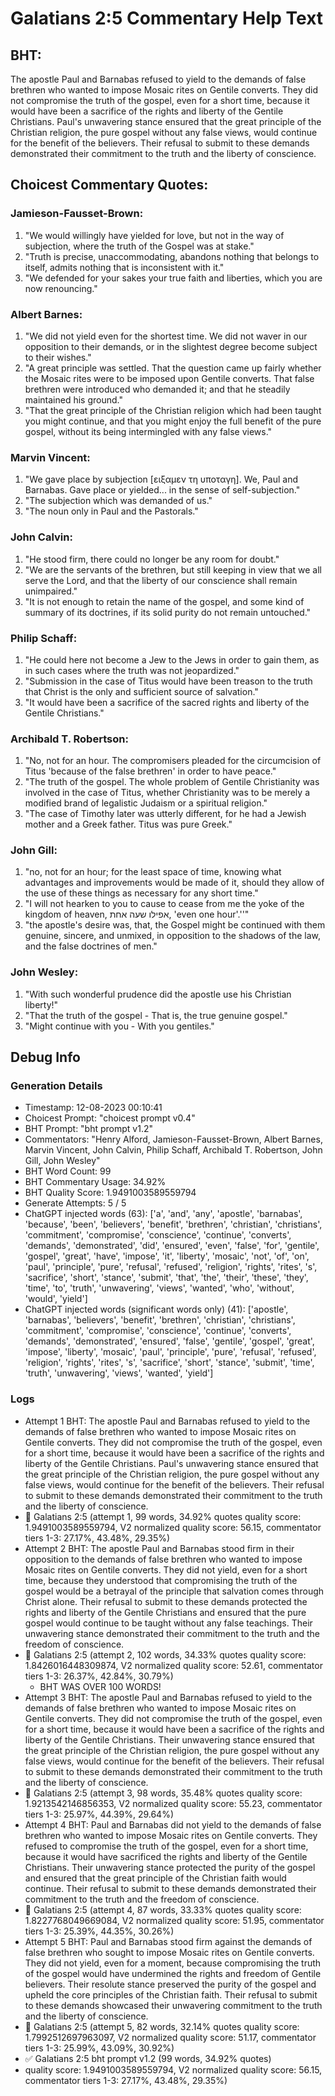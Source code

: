 # Galatians 2:5 Commentary Help Text

## BHT:
The apostle Paul and Barnabas refused to yield to the demands of false brethren who wanted to impose Mosaic rites on Gentile converts. They did not compromise the truth of the gospel, even for a short time, because it would have been a sacrifice of the rights and liberty of the Gentile Christians. Paul's unwavering stance ensured that the great principle of the Christian religion, the pure gospel without any false views, would continue for the benefit of the believers. Their refusal to submit to these demands demonstrated their commitment to the truth and the liberty of conscience.

## Choicest Commentary Quotes:
### Jamieson-Fausset-Brown:
1. "We would willingly have yielded for love, but not in the way of subjection, where the truth of the Gospel was at stake."
2. "Truth is precise, unaccommodating, abandons nothing that belongs to itself, admits nothing that is inconsistent with it."
3. "We defended for your sakes your true faith and liberties, which you are now renouncing."

### Albert Barnes:
1. "We did not yield even for the shortest time. We did not waver in our opposition to their demands, or in the slightest degree become subject to their wishes."
2. "A great principle was settled. That the question came up fairly whether the Mosaic rites were to be imposed upon Gentile converts. That false brethren were introduced who demanded it; and that he steadily maintained his ground."
3. "That the great principle of the Christian religion which had been taught you might continue, and that you might enjoy the full benefit of the pure gospel, without its being intermingled with any false views."

### Marvin Vincent:
1. "We gave place by subjection [ειξαμεν τη υποταγη]. We, Paul and Barnabas. Gave place or yielded... in the sense of self-subjection." 
2. "The subjection which was demanded of us."
3. "The noun only in Paul and the Pastorals."

### John Calvin:
1. "He stood firm, there could no longer be any room for doubt."
2. "We are the servants of the brethren, but still keeping in view that we all serve the Lord, and that the liberty of our conscience shall remain unimpaired."
3. "It is not enough to retain the name of the gospel, and some kind of summary of its doctrines, if its solid purity do not remain untouched."

### Philip Schaff:
1. "He could here not become a Jew to the Jews in order to gain them, as in such cases where the truth was not jeopardized." 
2. "Submission in the case of Titus would have been treason to the truth that Christ is the only and sufficient source of salvation."
3. "It would have been a sacrifice of the sacred rights and liberty of the Gentile Christians."

### Archibald T. Robertson:
1. "No, not for an hour. The compromisers pleaded for the circumcision of Titus 'because of the false brethren' in order to have peace."
2. "The truth of the gospel. The whole problem of Gentile Christianity was involved in the case of Titus, whether Christianity was to be merely a modified brand of legalistic Judaism or a spiritual religion."
3. "The case of Timothy later was utterly different, for he had a Jewish mother and a Greek father. Titus was pure Greek."

### John Gill:
1. "no, not for an hour; for the least space of time, knowing what advantages and improvements would be made of it, should they allow of the use of these things as necessary for any short time." 
2. "I will not hearken to you to cause to cease from me the yoke of the kingdom of heaven, אפילו שעה אחת, 'even one hour'.''" 
3. "the apostle's desire was, that, the Gospel might be continued with them genuine, sincere, and unmixed, in opposition to the shadows of the law, and the false doctrines of men."

### John Wesley:
1. "With such wonderful prudence did the apostle use his Christian liberty!"
2. "That the truth of the gospel - That is, the true genuine gospel."
3. "Might continue with you - With you gentiles."


## Debug Info
### Generation Details
- Timestamp: 12-08-2023 00:10:41
- Choicest Prompt: "choicest prompt v0.4"
- BHT Prompt: "bht prompt v1.2"
- Commentators: "Henry Alford, Jamieson-Fausset-Brown, Albert Barnes, Marvin Vincent, John Calvin, Philip Schaff, Archibald T. Robertson, John Gill, John Wesley"
- BHT Word Count: 99
- BHT Commentary Usage: 34.92%
- BHT Quality Score: 1.9491003589559794
- Generate Attempts: 5 / 5
- ChatGPT injected words (63):
	['a', 'and', 'any', 'apostle', 'barnabas', 'because', 'been', 'believers', 'benefit', 'brethren', 'christian', 'christians', 'commitment', 'compromise', 'conscience', 'continue', 'converts', 'demands', 'demonstrated', 'did', 'ensured', 'even', 'false', 'for', 'gentile', 'gospel', 'great', 'have', 'impose', 'it', 'liberty', 'mosaic', 'not', 'of', 'on', 'paul', 'principle', 'pure', 'refusal', 'refused', 'religion', 'rights', 'rites', 's', 'sacrifice', 'short', 'stance', 'submit', 'that', 'the', 'their', 'these', 'they', 'time', 'to', 'truth', 'unwavering', 'views', 'wanted', 'who', 'without', 'would', 'yield']
- ChatGPT injected words (significant words only) (41):
	['apostle', 'barnabas', 'believers', 'benefit', 'brethren', 'christian', 'christians', 'commitment', 'compromise', 'conscience', 'continue', 'converts', 'demands', 'demonstrated', 'ensured', 'false', 'gentile', 'gospel', 'great', 'impose', 'liberty', 'mosaic', 'paul', 'principle', 'pure', 'refusal', 'refused', 'religion', 'rights', 'rites', 's', 'sacrifice', 'short', 'stance', 'submit', 'time', 'truth', 'unwavering', 'views', 'wanted', 'yield']

### Logs
- Attempt 1 BHT: The apostle Paul and Barnabas refused to yield to the demands of false brethren who wanted to impose Mosaic rites on Gentile converts. They did not compromise the truth of the gospel, even for a short time, because it would have been a sacrifice of the rights and liberty of the Gentile Christians. Paul's unwavering stance ensured that the great principle of the Christian religion, the pure gospel without any false views, would continue for the benefit of the believers. Their refusal to submit to these demands demonstrated their commitment to the truth and the liberty of conscience.
- 🔄 Galatians 2:5 (attempt 1, 99 words, 34.92% quotes quality score: 1.9491003589559794, V2 normalized quality score: 56.15, commentator tiers 1-3: 27.17%, 43.48%, 29.35%)
- Attempt 2 BHT: The apostle Paul and Barnabas stood firm in their opposition to the demands of false brethren who wanted to impose Mosaic rites on Gentile converts. They did not yield, even for a short time, because they understood that compromising the truth of the gospel would be a betrayal of the principle that salvation comes through Christ alone. Their refusal to submit to these demands protected the rights and liberty of the Gentile Christians and ensured that the pure gospel would continue to be taught without any false teachings. Their unwavering stance demonstrated their commitment to the truth and the freedom of conscience.
- 🔄 Galatians 2:5 (attempt 2, 102 words, 34.33% quotes quality score: 1.8426016448309874, V2 normalized quality score: 52.61, commentator tiers 1-3: 26.37%, 42.84%, 30.79%) 
	- BHT WAS OVER 100 WORDS!
- Attempt 3 BHT: The apostle Paul and Barnabas refused to yield to the demands of false brethren who wanted to impose Mosaic rites on Gentile converts. They did not compromise the truth of the gospel, even for a short time, because it would have been a sacrifice of the rights and liberty of the Gentile Christians. Their unwavering stance ensured that the great principle of the Christian religion, the pure gospel without any false views, would continue for the benefit of the believers. Their refusal to submit to these demands demonstrated their commitment to the truth and the liberty of conscience.
- 🔄 Galatians 2:5 (attempt 3, 98 words, 35.48% quotes quality score: 1.9213542146856353, V2 normalized quality score: 55.23, commentator tiers 1-3: 25.97%, 44.39%, 29.64%)
- Attempt 4 BHT: Paul and Barnabas did not yield to the demands of false brethren who wanted to impose Mosaic rites on Gentile converts. They refused to compromise the truth of the gospel, even for a short time, because it would have sacrificed the rights and liberty of the Gentile Christians. Their unwavering stance protected the purity of the gospel and ensured that the great principle of the Christian faith would continue. Their refusal to submit to these demands demonstrated their commitment to the truth and the freedom of conscience.
- 🔄 Galatians 2:5 (attempt 4, 87 words, 33.33% quotes quality score: 1.8227768049669084, V2 normalized quality score: 51.95, commentator tiers 1-3: 25.39%, 44.35%, 30.26%)
- Attempt 5 BHT: Paul and Barnabas stood firm against the demands of false brethren who sought to impose Mosaic rites on Gentile converts. They did not yield, even for a moment, because compromising the truth of the gospel would have undermined the rights and freedom of Gentile believers. Their resolute stance preserved the purity of the gospel and upheld the core principles of the Christian faith. Their refusal to submit to these demands showcased their unwavering commitment to the truth and the liberty of conscience.
- 🔄 Galatians 2:5 (attempt 5, 82 words, 32.14% quotes quality score: 1.7992512697963097, V2 normalized quality score: 51.17, commentator tiers 1-3: 25.99%, 43.09%, 30.92%)
- ✅ Galatians 2:5 bht prompt v1.2 (99 words, 34.92% quotes)
- quality score: 1.9491003589559794, V2 normalized quality score: 56.15, commentator tiers 1-3: 27.17%, 43.48%, 29.35%)